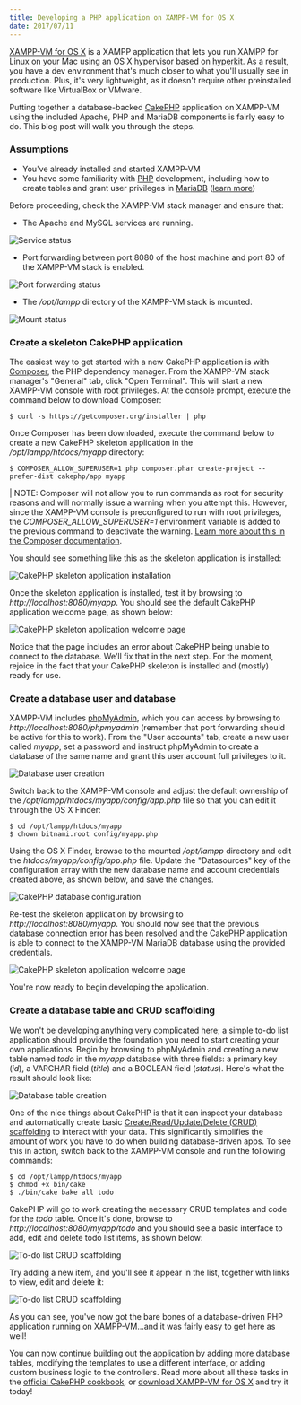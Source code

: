 ```yaml
---
title: Developing a PHP application on XAMPP-VM for OS X
date: 2017/07/11
---
```


[XAMPP-VM for OS X](https://www.apachefriends.org/download.html#download-apple) is a XAMPP application that lets you run XAMPP for Linux on your Mac using an OS X hypervisor based on [hyperkit](https://github.com/moby/hyperkit). As a result, you have a dev environment that's much closer to what you'll usually see in production. Plus, it's very lightweight, as it doesn't require other preinstalled software like VirtualBox or VMware.

Putting together a database-backed [CakePHP](https://cakephp.org/) application on XAMPP-VM using the included Apache, PHP and MariaDB components is fairly easy to do. This blog post will walk you through the steps.

### Assumptions

- You've already installed and started XAMPP-VM
- You have some familiarity with [PHP](http://php.net/) development, including how to create tables and grant user privileges in [MariaDB](https://mariadb.org/) ([learn more](https://dev.mysql.com/doc/))

Before proceeding, check the XAMPP-VM stack manager and ensure that:

- The Apache and MySQL services are running.

![Service status](blog/xampp-vm-cakephp-1.png "Services")

- Port forwarding between port 8080 of the host machine and port 80 of the XAMPP-VM stack is enabled.

![Port forwarding status](blog/xampp-vm-cakephp-2.png "Network")

- The */opt/lampp* directory of the XAMPP-VM stack is mounted.

![Mount status](blog/xampp-vm-cakephp-3.png "Volumes")

### Create a skeleton CakePHP application

The easiest way to get started with a new CakePHP application is with [Composer](https://getcomposer.org/), the PHP dependency manager. From the XAMPP-VM stack manager's "General" tab, click "Open Terminal". This will start a new XAMPP-VM console with root privileges. At the console prompt, execute the command below to download Composer:

    $ curl -s https://getcomposer.org/installer | php

Once Composer has been downloaded, execute the command below to create a new CakePHP skeleton application in the */opt/lampp/htdocs/myapp* directory:

    $ COMPOSER_ALLOW_SUPERUSER=1 php composer.phar create-project --prefer-dist cakephp/app myapp

| NOTE: Composer will not allow you to run commands as root for security reasons and will normally issue a warning when you attempt this. However, since the XAMPP-VM console is preconfigured to run with root privileges, the *COMPOSER_ALLOW_SUPERUSER=1* environment variable is added to the previous command to deactivate the warning. [Learn more about this in the Composer documentation](https://getcomposer.org/doc/03-cli.md#composer-allow-superuser).

You should see something like this as the skeleton application is installed:

![CakePHP skeleton application installation](blog/xampp-vm-cakephp-4.png "CakePHP skeleton application installation")

Once the skeleton application is installed, test it by browsing to *http://localhost:8080/myapp*. You should see the default CakePHP application welcome page, as shown below:

![CakePHP skeleton application welcome page](blog/xampp-vm-cakephp-5.png "CakePHP skeleton application welcome page")

Notice that the page includes an error about CakePHP being unable to connect to the database. We'll fix that in the next step. For the moment, rejoice in the fact that your CakePHP skeleton is installed and (mostly) ready for use.

### Create a database user and database

XAMPP-VM includes [phpMyAdmin](https://www.phpmyadmin.net/), which you can access by browsing to *http://localhost:8080/phpmyadmin* (remember that port forwarding should be active for this to work). From the "User accounts" tab, create a new user called *myapp*, set a password and instruct phpMyAdmin to create a database of the same name and grant this user account full privileges to it.

![Database user creation](blog/xampp-vm-cakephp-6.png "Database user creation")

Switch back to the XAMPP-VM console and adjust the default ownership of the */opt/lampp/htdocs/myapp/config/app.php* file so that you can edit it through the OS X Finder:

    $ cd /opt/lampp/htdocs/myapp
    $ chown bitnami.root config/myapp.php

Using the OS X Finder, browse to the mounted */opt/lampp* directory and edit the *htdocs/myapp/config/app.php* file. Update the "Datasources" key of the configuration array with the new database name and account credentials created above, as shown below, and save the changes.

![CakePHP database configuration](blog/xampp-vm-cakephp-7.png "CakePHP database configuration")

Re-test the skeleton application by browsing to *http://localhost:8080/myapp*. You should now see that the previous database connection error has been resolved and the CakePHP application is able to connect to the XAMPP-VM MariaDB database using the provided credentials.

![CakePHP skeleton application welcome page](blog/xampp-vm-cakephp-8.png "CakePHP skeleton application welcome page")

You're now ready to begin developing the application.

### Create a database table and CRUD scaffolding

We won't be developing anything very complicated here; a simple to-do list application should provide the foundation you need to start creating your own applications. Begin by browsing to phpMyAdmin and creating a new table named *todo* in the *myapp* database with three fields: a primary key (*id*), a VARCHAR field (*title*) and a BOOLEAN field (*status*). Here's what the result should look like:

![Database table creation](blog/xampp-vm-cakephp-9.png "Database table creation")

One of the nice things about CakePHP is that it can inspect your database and automatically create basic [Create/Read/Update/Delete (CRUD) scaffolding](https://book.cakephp.org/3.0/en/bake/usage.html) to interact with your data. This significantly simplifies the amount of work you have to do when building database-driven apps. To see this in action, switch back to the XAMPP-VM console and run the following commands:

    $ cd /opt/lampp/htdocs/myapp
    $ chmod +x bin/cake
    $ ./bin/cake bake all todo

CakePHP will go to work creating the necessary CRUD templates and code for the *todo* table. Once it's done, browse to *http://localhost:8080/myapp/todo* and you should see a basic interface to add, edit and delete todo list items, as shown below:

![To-do list CRUD scaffolding](blog/xampp-vm-cakephp-10.png "To-do list CRUD scaffolding")

Try adding a new item, and you'll see it appear in the list, together with links to view, edit and delete it:

![To-do list CRUD scaffolding](blog/xampp-vm-cakephp-11.png "To-do list CRUD scaffolding")

As you can see, you've now got the bare bones of a database-driven PHP application running on XAMPP-VM...and it was fairly easy to get here as well!

You can now continue building out the application by adding more database tables, modifying the templates to use a different interface, or adding custom business logic to the controllers. Read more about all these tasks in the [official CakePHP cookbook](https://book.cakephp.org/), or [download XAMPP-VM for OS X](https://www.apachefriends.org/download.html#download-apple) and try it today!
